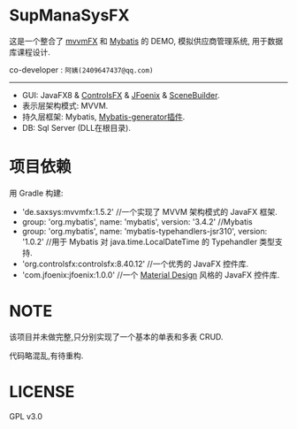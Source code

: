 # SupManaSysFX

这是一个整合了 [mvvmFX](https://github.com/sialcasa/mvvmFX) 和 [Mybatis](http://www.mybatis.org/mybatis-3/) 的 DEMO, 模拟供应商管理系统, 用于数据库课程设计.

co-developer : `阿姨(2409647437@qq.com)`

---------

* GUI: JavaFX8 & [ControlsFX](http://fxexperience.com/controlsfx/) & [JFoenix](https://github.com/jfoenixadmin/JFoenix) & [SceneBuilder](http://gluonhq.com/labs/scene-builder/).
* 表示层架构模式: MVVM.
* 持久层框架: Mybatis, [Mybatis-generator插件](http://generator.sturgeon.mopaas.com/).
* DB: Sql Server (DLL在根目录).

# 项目依赖
用 Gradle 构建:
* 'de.saxsys:mvvmfx:1.5.2'   //一个实现了 MVVM 架构模式的 JavaFX 框架.
* group: 'org.mybatis', name: 'mybatis', version: '3.4.2'   //Mybatis
* group: 'org.mybatis', name: 'mybatis-typehandlers-jsr310', version: '1.0.2' //用于 Mybatis 对 java.time.LocalDateTime 的 Typehandler 类型支持.
* 'org.controlsfx:controlsfx:8.40.12'   //一个优秀的 JavaFX 控件库.
* 'com.jfoenix:jfoenix:1.0.0'   //一个 [Material Design](https://material.io/guidelines/) 风格的 JavaFX 控件库.

# NOTE

该项目并未做完整,只分别实现了一个基本的单表和多表 CRUD.

代码略混乱,有待重构.

# LICENSE
GPL v3.0